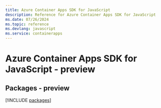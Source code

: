 ```yaml
---
title: Azure Container Apps SDK for JavaScript
description: Reference for Azure Container Apps SDK for JavaScript
ms.date: 07/26/2024
ms.topic: reference
ms.devlang: javascript
ms.service: containerapps
---
```

# Azure Container Apps SDK for JavaScript - preview
## Packages - preview
[!INCLUDE [packages](container-apps-index.md)]